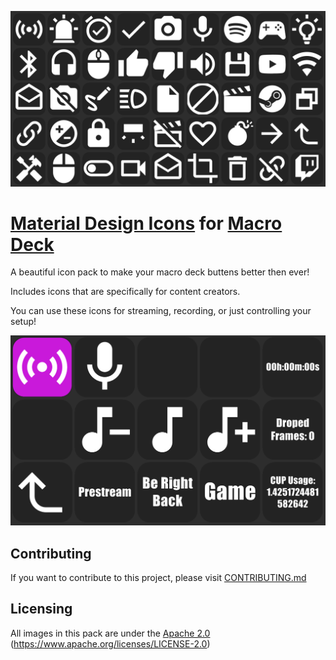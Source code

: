 <div align="center">

![Screenshot of icons in macro deck](/Screenshots/Screenshot1.png)

</div>

# [Material Design Icons](https://icon-sets.iconify.design/mdi/) for [Macro Deck](https://macro-deck.app/)

A beautiful icon pack to make your macro deck buttens better then ever!

Includes icons that are specifically for content creators.

You can use these icons for streaming, recording, or just controlling your setup!

<div align="center">

![Screenshot of streaming setup in macro deck](/Screenshots/Screenshot2.png)

</div>

## Contributing

If you want to contribute to this project, please visit [CONTRIBUTING.md](https://github.com/TwigYT/MacroDeck.MaterialDesignIconsPack/blob/main/CONTRIBUTING.md)

## Licensing

All images in this pack are under the [Apache 2.0](https://www.apache.org/licenses/LICENSE-2.0) (https://www.apache.org/licenses/LICENSE-2.0)
